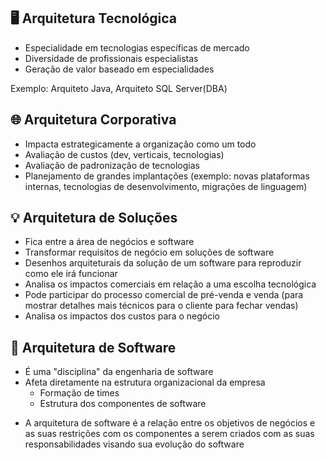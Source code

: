 ## 🖥️ Arquitetura Tecnológica 

- Especialidade em tecnologias específicas de mercado
- Diversidade de profissionais especialistas
- Geração de valor baseado em especialidades

Exemplo: Arquiteto Java, Arquiteto SQL Server(DBA)

## 🌐 Arquitetura Corporativa

- Impacta estrategicamente a organização como um todo
- Avaliação de custos (dev, verticais, tecnologias)
- Avaliação de padronização de tecnologias
- Planejamento de grandes implantações (exemplo: novas plataformas internas, tecnologias de desenvolvimento, migrações de linguagem)

## 💡 Arquitetura de Soluções

- Fica entre a área de negócios e software
- Transformar requisitos de negócio em soluções de software
- Desenhos arquiteturais da solução de um software para reproduzir como ele irá funcionar
- Analisa os impactos comerciais em relação a uma escolha tecnológica
- Pode participar do processo comercial de pré-venda e venda (para mostrar detalhes mais técnicos para o cliente para fechar vendas)
- Analisa os impactos dos custos para o negócio

## 🚀 Arquitetura de Software

- É uma "disciplina" da engenharia de software
- Afeta diretamente na estrutura organizacional da empresa
    - Formação de times
    - Estrutura dos componentes de software
* A arquitetura de software é a relação entre os objetivos de negócios e as suas restrições com os componentes a serem 
criados com as suas responsabilidades visando sua evolução do software